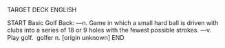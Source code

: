 TARGET DECK
ENGLISH

START
Basic
Golf
Back: —n. Game in which a small hard ball is driven with clubs into a series of 18 or 9 holes with the fewest possible strokes. —v. Play golf.  golfer n. [origin unknown]
END

